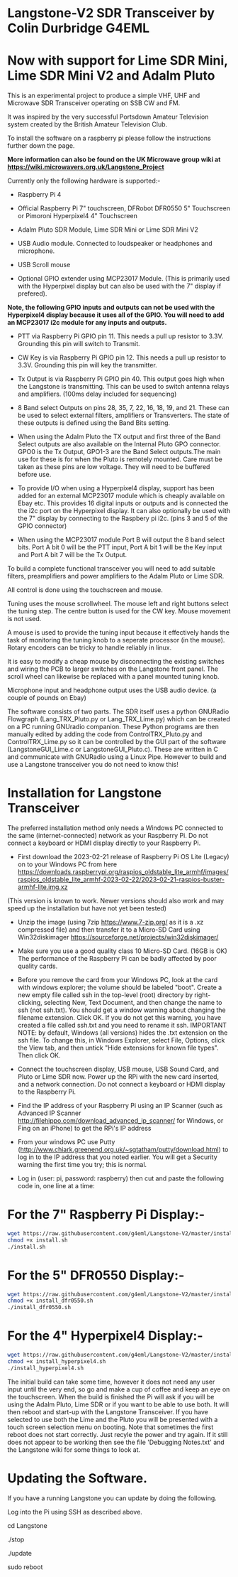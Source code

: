 # Langstone-V2 SDR Transceiver by Colin Durbridge G4EML

# Now with support for Lime SDR Mini, Lime SDR Mini V2 and Adalm Pluto

This is an experimental project to produce a simple VHF, UHF and Microwave SDR Transceiver operating on SSB CW and FM.

It was inspired by the very successful Portsdown Amateur Television system created by the British Amateur Television Club.

To install the software on a raspberry pi please follow the instructions further down the page. 

**More information can also be found on the UK Microwave group wiki at https://wiki.microwavers.org.uk/Langstone_Project**

Currently only the following hardware is supported:-

- Raspberry Pi 4

- Official Raspberry Pi 7" touchscreen, DFRobot DFR0550 5" Touchscreen or Pimoroni Hyperpixel4 4" Touchscreen

- Adalm Pluto SDR Module, Lime SDR Mini or Lime SDR Mini V2

- USB Audio module. Connected to loudspeaker or headphones and microphone. 
 
- USB Scroll mouse

- Optional GPIO extender using MCP23017 Module. (This is primarily used with the Hyperpixel display but can also be used with the 7" display if prefered). 

**Note, the following GPIO inputs and outputs can not be used with the Hyperpixel4 display because it uses all of the GPIO. You will need to add an MCP23017 i2c module for any inputs and outputs.**

- PTT via Raspberry Pi GPIO pin 11. This needs a pull up resistor to 3.3V. Grounding this pin will switch to Transmit.

- CW Key is via Raspberry Pi GPIO pin 12. This needs a pull up resistor to 3.3V. Grounding this pin will key the transmitter. 

- Tx Output is via Raspberry Pi GPIO pin 40. This output goes high when the Langstone is transmitting. This can be used to switch antenna relays and amplifiers. (100ms delay included for sequencing)

- 8 Band select Outputs on pins 28, 35, 7, 22, 16, 18, 19, and 21. These can be used to select external filters, amplifiers or Transverters. The state of these outputs is defined using the Band Bits setting. 

- When using the Adalm Pluto the TX output and first three of the Band Select outputs are also available on the Internal Pluto GPO connector. GPO0 is the Tx Output, GPO1-3 are the Band Select outputs.The main use for these is for when the Pluto is remotely mounted. Care must be taken as these pins are low voltage. They will need to be buffered before use. 

- To provide I/O when using a Hyperpixel4 display, support has been added for an external MCP23017 module which is cheaply available on Ebay etc. This provides 16 digital inputs or outputs and is connected the the i2c port on the Hyperpixel display. It can also optionally be used with the 7" display by connecting to the Raspbery pi i2c. (pins 3 and 5 of the GPIO connector)

- When using the MCP23017 module Port B will output the 8 band select bits. Port A bit 0 will be the PTT input, Port A bit 1 will be the Key input and Port A bit 7 will be the Tx Output. 

To build a complete functional transceiver you will need to add suitable filters, preamplifiers and power amplifiers to the Adalm Pluto or Lime SDR. 

All control is done using the touchscreen and mouse.

Tuning uses the mouse scrollwheel. The mouse left and right buttons select the tuning step. The centre button is used for the CW key.  Mouse movement is not used.

A mouse is used to provide the tuning input because it effectively hands the task of monitoring the tuning knob to a seperate processor (in the mouse). Rotary encoders can be tricky to handle reliably in linux. 

It is easy to modify a cheap mouse by disconnecting the existing switches and wiring the PCB to larger switches on the Langstone front panel. The scroll wheel can likewise be replaced with a panel mounted tuning knob. 

Microphone input and headphone output uses the USB audio device. (a couple of pounds on Ebay)

The software consists of two parts. The SDR itself uses a python GNURadio Flowgraph (Lang_TRX_Pluto.py or Lang_TRX_Lime.py) which can be created on a PC running GNUradio companion. These Python programs are then manually edited by adding the code from ControlTRX_Pluto.py and ControlTRX_Lime.py so it can be controlled by the GUI part of the software (LangstoneGUI_Lime.c or LangstoneGUI_Pluto.c). These are written in C and communicate with GNURadio using a Linux Pipe. However to build and use a Langstone transceiver you do not need to know this!



# Installation for Langstone Transceiver

The preferred installation method only needs a Windows PC connected to the same (internet-connected) network as your Raspberry Pi.  Do not connect a keyboard or HDMI display directly to your Raspberry Pi.

- First download the 2023-02-21 release of Raspberry Pi OS Lite (Legacy) on to your Windows PC from here https://downloads.raspberrypi.org/raspios_oldstable_lite_armhf/images/raspios_oldstable_lite_armhf-2023-02-22/2023-02-21-raspios-buster-armhf-lite.img.xz

(This version is known to work. Newer versions should also work and may speed up the installation but have not yet been tested) 

- Unzip the image (using 7zip https://www.7-zip.org/ as it is a .xz compressed file) and then transfer it to a Micro-SD Card using Win32diskimager https://sourceforge.net/projects/win32diskimager/
- Make sure you use a good quality class 10 Micro-SD Card. (16GB is OK) The performance of the Raspberry Pi can be badly affected by poor quality cards. 

- Before you remove the card from your Windows PC, look at the card with windows explorer; the volume should be labeled "boot".  Create a new empty file called ssh in the top-level (root) directory by right-clicking, selecting New, Text Document, and then change the name to ssh (not ssh.txt).  You should get a window warning about changing the filename extension.  Click OK.  If you do not get this warning, you have created a file called ssh.txt and you need to rename it ssh.  IMPORTANT NOTE: by default, Windows (all versions) hides the .txt extension on the ssh file.  To change this, in Windows Explorer, select File, Options, click the View tab, and then untick "Hide extensions for known file types". Then click OK.

- Connect the touchscreen display, USB mouse, USB Sound Card, and Pluto or Lime SDR now.   Power up the RPi with the new card inserted, and a network connection.  Do not connect a keyboard or HDMI display to the Raspberry Pi. 

- Find the IP address of your Raspberry Pi using an IP Scanner (such as Advanced IP Scanner http://filehippo.com/download_advanced_ip_scanner/ for Windows, or Fing on an iPhone) to get the RPi's IP address 

- From your windows PC use Putty (http://www.chiark.greenend.org.uk/~sgtatham/putty/download.html) to log in to the IP address that you noted earlier.  You will get a Security warning the first time you try; this is normal.

- Log in (user: pi, password: raspberry) then cut and paste the following code in, one line at a time:

# For the 7" Raspberry Pi Display:-

```sh
wget https://raw.githubusercontent.com/g4eml/Langstone-V2/master/install.sh
chmod +x install.sh
./install.sh
```

# For the 5" DFR0550 Display:-

```sh
wget https://raw.githubusercontent.com/g4eml/Langstone-V2/master/install_dfr0550.sh
chmod +x install_dfr0550.sh
./install_dfr0550.sh
```

# For the 4" Hyperpixel4 Display:-

```sh
wget https://raw.githubusercontent.com/g4eml/Langstone-V2/master/install_hyperpixel4.sh
chmod +x install_hyperpixel4.sh
./install_hyperpixel4.sh
```

The initial build can take some time, however it does not need any user input until the very end, so go and make a cup of coffee and keep an eye on the touchscreen.  When the build is finished the Pi will ask if you will be using the Adalm Pluto, Lime SDR or if you want to be able to use both. It will then reboot and start-up with the Langstone Transceiver. If you have selected to use both the Lime and the Pluto you will be presented with a touch screen selection menu on booting.  Note that sometimes the first reboot does not start correctly. Just recyle the power and try again. If it still does not appear to be working then see the file 'Debugging Notes.txt' and the Langstone wiki for some things to look at.

# Updating the Software. 

If you have a running Langstone you can update by doing the following. 

Log into the Pi using SSH as described above. 

cd Langstone

./stop

./update

sudo reboot


